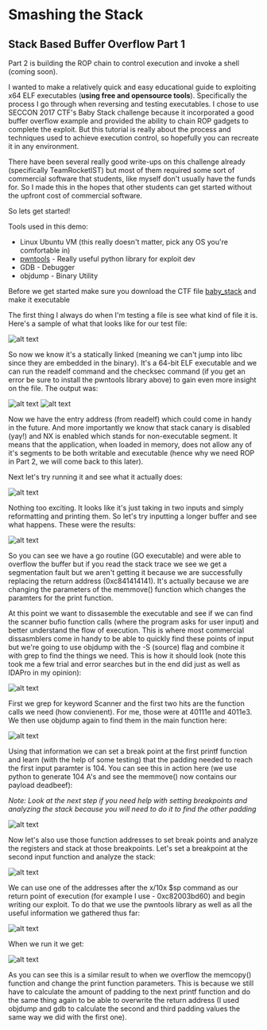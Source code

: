 # Smashing the Stack
## Stack Based Buffer Overflow Part 1

Part 2 is building the ROP chain to control execution and invoke a shell (coming soon). 

I wanted to make a relatively quick and easy educational guide to exploiting x64 ELF executables (**using free and opensource tools**). Specifically the process I go through when reversing and testing executables. I chose to use SECCON 2017 CTF's Baby Stack challenge because it incorporated a good buffer overflow example and provided the ability to chain ROP gadgets to complete the exploit. But this tutorial is really about the process and techniques used to achieve execution control, so hopefully you can recreate it in any environment.

There have been several really good write-ups on this challenge already (specifically TeamRocketIST) but most of them required some sort of commercial software that students, like myself don't usually have the funds for. So I made this in the hopes that other students can get started without the upfront cost of commercial software.

So lets get started!

Tools used in this demo: 
  * Linux Ubuntu VM (this really doesn't matter, pick any OS you're comfortable in)
  * [pwntools](https://github.com/Gallopsled/pwntools.git) - Really useful python library for exploit dev 
  * GDB - Debugger
  * objdump - Binary Utility 

Before we get started make sure you download the CTF file [baby_stack](baby_stack-7b078c99bb96de6e5efc2b3da485a9ae8a66fd702b7139baf072ec32175076d8.dms) and make it executable

The first thing I always do when I'm testing a file is see what kind of file it is. Here's a sample of what that looks like for our test file:

![alt text](screenshot/2.png)

So now we know it's a statically linked (meaning we can't jump into libc since they are embedded in the binary). It's a 64-bit ELF executable and we can run the readelf command and the checksec command (if you get an error be sure to install the pwntools library above) to gain even more insight on the file. The output was:

![alt text](screenshot/4.png) ![alt text](screenshot/3.png)

Now we have the entry address (from readelf) which could come in handy in the future. And more importantly we know that stack canary is disabled (yay!) and NX is enabled which stands for non-executable segment. It means that the application, when loaded in memory, does not allow any of it's segments to be both writable and executable (hence why we need ROP in Part 2, we will come back to this later).

Next let's try running it and see what it actually does:

![alt text](screenshot/1.png)

Nothing too exciting. It looks like it's just taking in two inputs and simply reformatting and printing them. So let's try inputting a longer buffer and see what happens. These were the results:

![alt text](screenshot/5.png)

So you can see we have a go routine (GO executable) and were able to overflow the buffer but if you read the stack trace we see we get a segmentation fault but we aren't getting it because we are successfully replacing the return address (0xc841414141). It's actually because we are changing the parameters of the memmove() function which changes the paramters for the print function. 

At this point we want to dissasemble the executable and see if we can find the scanner bufio function calls (where the program asks for user input) and better understand the flow of execution. This is where most commercial dissasmblers come in handy to be able to quickly find these points of input but we're going to use objdump with the -S (source) flag and combine it with grep to find the things we need. This is how it should look (note this took me a few trial and error searches but in the end did just as well as IDAPro in my opinion): 

![alt text](screenshot/6.png)

First we grep for keyword Scanner and the first two hits are the function calls we need (how convienent). For me, those were at 40111e and 4011e3. We then use objdump again to find them in the main function here: 

![alt text](screenshot/7.png)

Using that information we can set a break point at the first printf function and learn (with the help of some testing) that the padding needed to reach the first input paramter is 104. You can see this in action here (we use python to generate 104 A's and see the memmove() now contains our payload deadbeef): 

*Note: Look at the next step if you need help with setting breakpoints and analyzing the stack because you will need to do it to find the other padding*

![alt text](screenshot/8.png)

Now let's also use those function addresses to set break points and analyze the registers and stack at those breakpoints. Let's set a breakpoint at the second input function and analyze the stack:

![alt text](screenshot/9.png)

We can use one of the addresses after the x/10x $sp command as our return point of execution (for example I use - 0xc82003bd60) and begin writing our exploit. To do that we use the pwntools library as well as all the useful information we gathered thus far: 

![alt text](screenshot/10.png)

When we run it we get: 

![alt text](screenshot/11.png)

As you can see this is a similar result to when we overflow the memcopy() function and change the print function parameters. This is because we still have to calculate the amount of padding to the next printf function and do the same thing again to be able to overwrite the return address (I used objdump and gdb to calculate the second and third padding values the same way we did with the first one).



